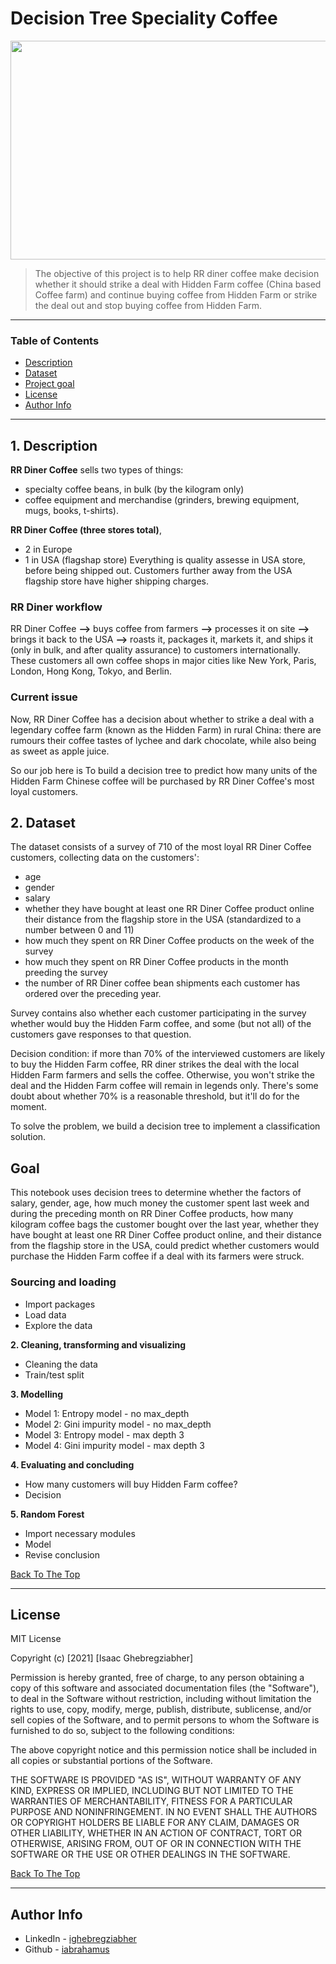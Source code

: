 # Decision Tree Speciality Coffee

<p align="center">
  <img width="750" height="350" src=https://user-images.githubusercontent.com/70409971/141403262-ccdcca16-0538-4f0e-b357-5989d9ed90ed.jpg>
</p>

 > The objective of this project is to help RR diner coffee make decision whether it should strike a deal with Hidden Farm coffee (China based Coffee farm) and continue buying coffee from Hidden Farm or strike the deal out and stop buying coffee from Hidden Farm. 
---
### Table of Contents

- [Description](#description)
- [Dataset](#Dataset)
- [Project goal](#goal)
- [License](#license)
- [Author Info](#author-info)

---

## 1. Description

**RR Diner Coffee** sells two types of things:

- specialty coffee beans, in bulk (by the kilogram only)
- coffee equipment and merchandise (grinders, brewing equipment, mugs, books, t-shirts).

**RR Diner Coffee (three stores total)**, 
- 2 in Europe
- 1 in USA (flagshap store)
Everything is quality assesse in USA store, before being shipped out. Customers further away from the USA flagship store have higher shipping charges.

### **RR Diner workflow** ###
RR Diner Coffee **-->** buys coffee from farmers **-->** processes it on site **-->** brings it back to the USA **-->** roasts it, packages it, markets it, and ships it (only in bulk, and after quality assurance) to customers internationally. These customers all own coffee shops in major cities like New York, Paris, London, Hong Kong, Tokyo, and Berlin.

### **Current issue** ###

Now, RR Diner Coffee has a decision about whether to strike a deal with a legendary coffee farm (known as the Hidden Farm) in rural China: there are rumours their coffee tastes of lychee and dark chocolate, while also being as sweet as apple juice.

So our job here is To build a decision tree to predict how many units of the Hidden Farm Chinese coffee will be purchased by RR Diner Coffee's most loyal customers.

## 2. Dataset
The dataset consists of a survey of 710 of the most loyal RR Diner Coffee customers, collecting data on the customers':

- age
- gender
- salary
- whether they have bought at least one RR Diner Coffee product online
their distance from the flagship store in the USA (standardized to a number between 0 and 11)
- how much they spent on RR Diner Coffee products on the week of the survey
- how much they spent on RR Diner Coffee products in the month preeding the survey
- the number of RR Diner coffee bean shipments each customer has ordered over the preceding year.

Survey contains also whether each customer participating in the survey whether would buy the Hidden Farm coffee, and some (but not all) of the customers gave responses to that question.

Decision condition: if more than 70% of the interviewed customers are likely to buy the Hidden Farm coffee, RR diner strikes the deal with the local Hidden Farm farmers and sells the coffee. Otherwise, you won't strike the deal and the Hidden Farm coffee will remain in legends only. There's some doubt about whether 70% is a reasonable threshold, but it'll do for the moment.

To solve the problem, we build a decision tree to implement a classification solution.

## Goal
This notebook uses decision trees to determine whether the factors of salary, gender, age, how much money the customer spent last week and during the preceding month on RR Diner Coffee products, how many kilogram coffee bags the customer bought over the last year, whether they have bought at least one RR Diner Coffee product online, and their distance from the flagship store in the USA, could predict whether customers would purchase the Hidden Farm coffee if a deal with its farmers were struck.

### Sourcing and loading
- Import packages
- Load data
- Explore the data

**2. Cleaning, transforming and visualizing**
- Cleaning the data
- Train/test split
  
  
**3. Modelling** 
- Model 1: Entropy model - no max_depth
- Model 2: Gini impurity model - no max_depth
- Model 3: Entropy model - max depth 3
- Model 4: Gini impurity model - max depth 3


**4. Evaluating and concluding** 
- How many customers will buy Hidden Farm coffee?
- Decision

**5. Random Forest** 
- Import necessary modules
- Model
- Revise conclusion


[Back To The Top](#decision-tree-speciality-coffee)

---
## License

MIT License

Copyright (c) [2021] [Isaac Ghebregziabher]

Permission is hereby granted, free of charge, to any person obtaining a copy
of this software and associated documentation files (the "Software"), to deal
in the Software without restriction, including without limitation the rights
to use, copy, modify, merge, publish, distribute, sublicense, and/or sell
copies of the Software, and to permit persons to whom the Software is
furnished to do so, subject to the following conditions:

The above copyright notice and this permission notice shall be included in all
copies or substantial portions of the Software.

THE SOFTWARE IS PROVIDED "AS IS", WITHOUT WARRANTY OF ANY KIND, EXPRESS OR
IMPLIED, INCLUDING BUT NOT LIMITED TO THE WARRANTIES OF MERCHANTABILITY,
FITNESS FOR A PARTICULAR PURPOSE AND NONINFRINGEMENT. IN NO EVENT SHALL THE
AUTHORS OR COPYRIGHT HOLDERS BE LIABLE FOR ANY CLAIM, DAMAGES OR OTHER
LIABILITY, WHETHER IN AN ACTION OF CONTRACT, TORT OR OTHERWISE, ARISING FROM,
OUT OF OR IN CONNECTION WITH THE SOFTWARE OR THE USE OR OTHER DEALINGS IN THE
SOFTWARE.

[Back To The Top](#decision-tree-speciality-coffee)

---

## Author Info

- LinkedIn - [ighebregziabher](https://www.linkedin.com/in/ighebregziabher)
- Github - [iabrahamus](https://www.github.com/iabrahamus)
